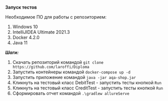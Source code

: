 ****Запуск тестов****

Необходимое ПО для работы с репозиторием:
1. Windows 10
2. IntelliJIDEA Ultimate 2021.3
3. Docker 4.2.0
4. Java 11

***Шаги:***
1. Скачать репозиторий командой `git clone https://github.com/laroffi/Diploma`
2. Запустить контейнеры командой `docker-compose up -d`
3. Запустить приложение командой `java -jar aqa-shop.jar`
4. Кликнуть на тестовый класс DebitTest - запустить тесты кнопкой `Run` 
5. Кликнуть на тестовый класс CreditTest - запустить тесты кнопкой `Run`
6. Сформировать отчет командой `.\gradlew allureServe`

